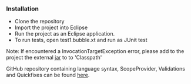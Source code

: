 ### Installation
- Clone the repository
- Import the project into Eclipse 
- Run the project as an Eclipse application.
- To run tests, open test1.bubble.xt and run as JUnit test

Note: If encountered a InvocationTargetException error, please add to the project the external [jar](https://mvnrepository.com/artifact/aopalliance/aopalliance/1.0) to to 'Classpath'

GitHub repository containing language syntax, ScopeProvider, Validations and Quickfixes can be found [here](https://github.com/6ccs3mde-7ccsmmdd-2021-22/coursework-team-lukas-and-francisco-group-3).
